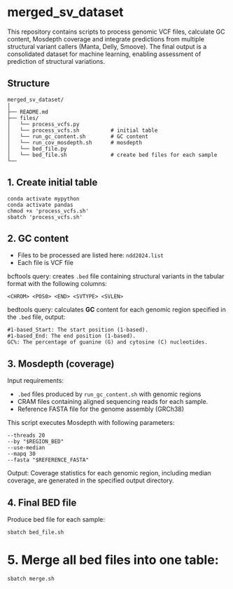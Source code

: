 # merged_sv_dataset
This repository contains scripts to process genomic VCF files, calculate GC content, Mosdepth coverage and integrate predictions from multiple structural variant callers (Manta, Delly, Smoove). The final output is a consolidated dataset for machine learning, enabling assessment of prediction of structural variations.

## Structure

```
merged_sv_dataset/
│
├── README.md                    
├── files/
│   └── process_vcfs.py          
│   └── process_vcfs.sh          # initial table             
│   └── run_gc_content.sh        # GC content
│   └── run_cov_mosdepth.sh      # mosdepth
│   └── bed_file.py              
│   └── bed_file.sh              # create bed files for each sample
└──    
```

## 1. Create initial table 
```
conda activate mypython
conda activate pandas
chmod +x 'process_vcfs.sh'
sbatch 'process_vcfs.sh'
```

## 2. GC content
- Files to be processed are listed here: `ndd2024.list`
- Each file is VCF file

bcftools query: creates `.bed` file containing structural variants in the tabular format with the following columns:
```
<CHROM> <POS0> <END> <SVTYPE> <SVLEN>
```
bedtools query: calculates **GC** content for each genomic region specified in the `.bed` file, output:
```
#1-based_Start: The start position (1-based).
#1-based_End: The end position (1-based).
GC%: The percentage of guanine (G) and cytosine (C) nucleotides.
```

## 3. Mosdepth (coverage)
Input requirements:
- `.bed` files produced by `run_gc_content.sh` with genomic regions 
- CRAM files containing aligned sequencing reads for each sample.
- Reference FASTA file for the genome assembly (GRCh38)

This script executes Mosdepth with following parameters:
```
--threads 20
--by "$REGION_BED"
--use-median
--mapq 30
--fasta "$REFERENCE_FASTA"
```
Output: Coverage statistics for each genomic region, including median coverage, are generated in the specified output directory.

## 4. Final BED file
Produce bed file for each sample:
```
sbatch bed_file.sh
```

# 5. Merge all bed files into one table:
```
sbatch merge.sh
```




